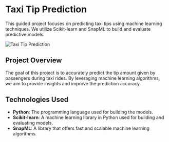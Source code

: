 # Taxi Tip Prediction

This guided project focuses on predicting taxi tips using machine learning techniques. We utilize Scikit-learn and SnapML to build and evaluate predictive models.

![Taxi Tip Prediction](C:\Users\Agamya\Downloads\taxitip.png)

## Project Overview

The goal of this project is to accurately predict the tip amount given by passengers during taxi rides. By leveraging machine learning algorithms, we aim to provide insights and improve the prediction accuracy.

## Technologies Used

- **Python**: The programming language used for building the models.
- **Scikit-learn**: A machine learning library in Python used for building and evaluating models.
- **SnapML**: A library that offers fast and scalable machine learning algorithms.
